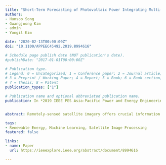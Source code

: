 ```yaml
---
title: "Short-Term Forecasting of Photovoltaic Power Integrating Multi-Temporal Meteorological Satellite Imagery in Deep Neural Network"
authors:
- Hunsoo Song
- Gwangjoong Kim
- admin
- Yongil Kim

date: "2020-02-13T00:00:00Z"
doi: "10.1109/APPEEC45492.2019.8994616"

# Schedule page publish date (NOT publication's date).
#publishDate: "2017-01-01T00:00:00Z"

# Publication type.
# Legend: 0 = Uncategorized; 1 = Conference paper; 2 = Journal article;
# 3 = Preprint / Working Paper; 4 = Report; 5 = Book; 6 = Book section;
# 7 = Thesis; 8 = Patent
publication_types: ["1"]

# Publication name and optional abbreviated publication name.
publication: In *2019 IEEE PES Asia-Pacific Power and Energy Engineering Conference (APPEEC)*


abstract: Remotely-sensed satellite imagery offers crucial information on the atmosphere and the local environment, providing a broader perspective for more accurate photovoltaic (PV) power prediction. This study proposes a Deep Neural Network (DNN) framework which integrates meteorological satellite images with historical PV power output data to conduct short-term PV power prediction (2-hour ahead). For this study, Communication, Ocean, and Meteorological Satellite (COMS) was used, and the proposed model was evaluated on test sites in Yeongam and Jindo, South Korea. The proposed DNN model was able to consider the variations of atmospheric condition and successfully learn the complex meteorological patterns by using multi-temporal COMS satellite images stacked with historical PV data. The experiment on historical PV power output, compiled over three years from 2015 to 2017, confirms that the integration of multi-temporal satellite images is more accurate than using single mono-temporal satellite image in short-term PV power prediction.

tags:
- Renewable Energy, Machine Learning, Satellite Image Processing
featured: false

links:
- name: Paper
  url: https://ieeexplore.ieee.org/abstract/document/8994616

---
```


